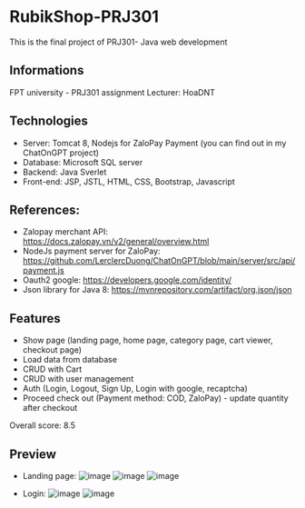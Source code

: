 # RubikShop-PRJ301
This is the final project of PRJ301- Java web development 

## Informations
FPT university - PRJ301 assignment
Lecturer: HoaDNT

## Technologies
- Server: Tomcat 8, Nodejs for ZaloPay Payment (you can find out in my ChatOnGPT project)
- Database: Microsoft SQL server
- Backend: Java Sverlet
- Front-end: JSP, JSTL, HTML, CSS, Bootstrap, Javascript

## References:
- Zalopay merchant API: https://docs.zalopay.vn/v2/general/overview.html
- NodeJs payment server for ZaloPay: https://github.com/LerclercDuong/ChatOnGPT/blob/main/server/src/api/payment.js
- Oauth2 google: https://developers.google.com/identity/
- Json library for Java 8: https://mvnrepository.com/artifact/org.json/json

## Features
- Show page (landing page, home page, category page, cart viewer, checkout page)
- Load data from database
- CRUD with Cart
- CRUD with user management
- Auth (Login, Logout, Sign Up, Login with google, recaptcha)
- Proceed check out (Payment method: COD, ZaloPay) - update quantity after checkout

Overall score: 8.5

## Preview

- Landing page:
![image](https://github.com/LerclercDuong/RubikShop-PRJ301/assets/89032831/4bccc00e-5907-4043-936e-90f2e469c9cd)
![image](https://github.com/LerclercDuong/RubikShop-PRJ301/assets/89032831/3215c15c-46af-4fd3-a072-8538145fe6da)
![image](https://github.com/LerclercDuong/RubikShop-PRJ301/assets/89032831/1eced0e0-45fe-41d6-bb8c-5f786221d9f3)

- Login:
![image](https://github.com/LerclercDuong/RubikShop-PRJ301/assets/89032831/870e5813-e7d1-4e9d-b358-69c5173dd44d)
![image](https://github.com/LerclercDuong/RubikShop-PRJ301/assets/89032831/5fa60cd3-d200-4827-a776-457d3561a10b)


